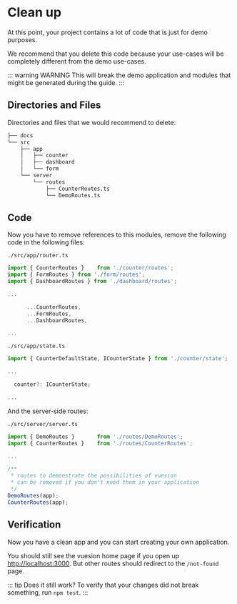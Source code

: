 # Clean up

At this point, your project contains a lot of code that is just for demo purposes.

We recommend that you delete this code because your use-cases will be completely different from the demo use-cases.

::: warning WARNING
This will break the demo application and modules that might be generated during the guide.
:::

## Directories and Files

Directories and files that we would recommend to delete:

```bash
├── docs
└── src
    ├── app
    │   ├── counter
    │   ├── dashboard
    │   └── form
    └── server
        └── routes
            ├── CounterRoutes.ts
            └── DemoRoutes.ts
```

## Code

Now you have to remove references to this modules, remove the following code in the following files:

`./src/app/router.ts`

```js
import { CounterRoutes }    from './counter/routes';
import { FormRoutes } from './form/routes';
import { DashboardRoutes } from './dashboard/routes';

...

      ...CounterRoutes,
      ...FormRoutes,
      ...DashboardRoutes,

...
```

`./src/app/state.ts`

```js
import { CounterDefaultState, ICounterState } from './counter/state';

...

  counter?: ICounterState;

...
```

And the server-side routes:

`./src/server/server.ts`

```js
import { DemoRoutes }       from './routes/DemoRoutes';
import { CounterRoutes }    from './routes/CounterRoutes';

...

/**
 * routes to demonstrate the possibilities of vuesion
 * can be removed if you don't need them in your application
 */
DemoRoutes(app);
CounterRoutes(app);
```

## Verification

Now you have a clean app and you can start creating your own application.

You should still see the vuesion home page if you open up [http://localhost:3000](http://localhost:3000).
But other routes should redirect to the `/not-found` page.

::: tip Does it still work?
To verify that your changes did not break something, run `npm test`.
:::
